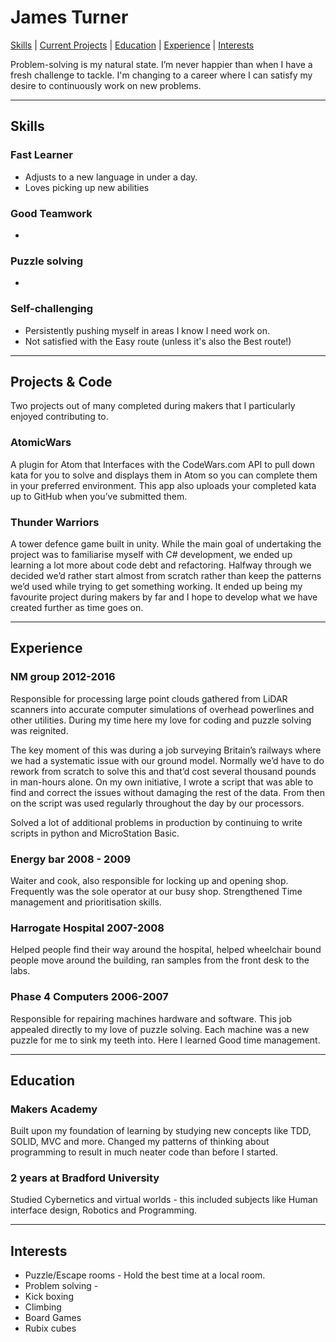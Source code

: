 # James Turner
[Skills](#skills) | [Current Projects](#projects) | [Education](#education) | [Experience](#experience) | [Interests](#interests)

Problem-solving is my natural state. I’m never happier than when I have a fresh challenge to tackle. I'm changing to a career where I can satisfy my desire to continuously work on new problems.

***
## <a name="skills">Skills</a>
### Fast Learner
* Adjusts to a new language in under a day.
* Loves picking up new abilities
### Good Teamwork
* 

### Puzzle solving
*

### Self-challenging
* Persistently pushing myself in areas I know I need work on.
* Not satisfied with the Easy route (unless it's also the Best route!)

***

## <a name="projects">Projects & Code</a>
Two projects out of many completed during makers that I particularly enjoyed contributing to.
### AtomicWars
A plugin for Atom that Interfaces with the CodeWars.com API to pull down kata for you to solve and displays them in Atom so you can complete them in your preferred environment. This app also uploads your completed kata up to GitHub when you’ve submitted them.
### Thunder Warriors
A tower defence game built in unity. While the main goal of undertaking the project was to familiarise myself with C# development, we ended up learning a lot more about code debt and refactoring. Halfway through we decided we’d rather start almost from scratch rather than keep the patterns we’d used while trying to get something working. It ended up being my favourite project during makers by far and I hope to develop what we have created further as time goes on.
***

## <a name="experience">Experience</a> 

### NM group 2012-2016 

Responsible for processing large point clouds gathered from LiDAR scanners into accurate computer simulations of overhead powerlines and other utilities. During my time here my love for coding and puzzle solving was reignited. 

The key moment of this was during a job surveying Britain’s railways where we had a systematic issue with our ground model. Normally we’d have to do rework from scratch to solve this and that’d cost several thousand pounds in man-hours alone. On my own initiative, I wrote a script that was able to find and correct the issues without damaging the rest of the data. From then on the script was used regularly throughout the day by our processors. 

Solved a lot of additional problems in production by continuing to write scripts in python and MicroStation Basic.  

### Energy bar 2008 - 2009 

Waiter and cook, also responsible for locking up and opening shop. Frequently was the sole operator at our busy shop. Strengthened Time management and prioritisation skills.  

### Harrogate Hospital 2007-2008 

Helped people find their way around the hospital, helped wheelchair bound people move around the building, ran samples from the front desk to the labs. 

### Phase 4 Computers 2006-2007 

Responsible for repairing machines hardware and software. This job appealed directly to my love of puzzle solving. Each machine was a new puzzle for me to sink my teeth into. Here I learned Good time management. 
*** 

## <a name="Education">Education</a>

### Makers Academy

Built upon my foundation of learning by studying new concepts like TDD, SOLID, MVC and more. Changed my patterns of thinking about programming to result in much neater code than before I started.

### 2 years at Bradford University

Studied Cybernetics and virtual worlds - this included subjects like Human interface design, Robotics and Programming.
***

## <a name="interests">Interests</a>
* Puzzle/Escape rooms - Hold the best time at a local room.
* Problem solving - 
* Kick boxing
* Climbing
* Board Games
* Rubix cubes
